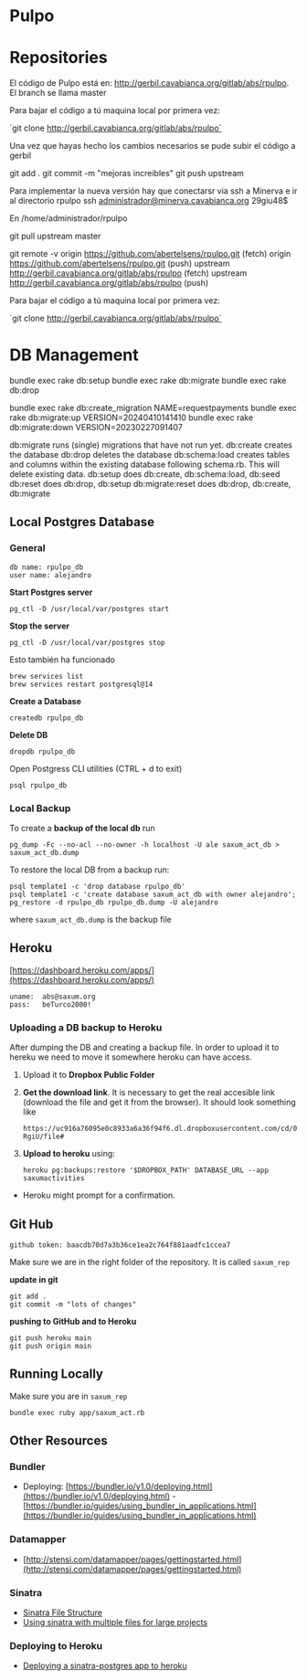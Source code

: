 # Pulpo

# Repositories

El código de Pulpo está en: http://gerbil.cavabianca.org/gitlab/abs/rpulpo. El branch se llama master

Para bajar el código a tú maquina local por primera vez:

´git clone http://gerbil.cavabianca.org/gitlab/abs/rpulpo´

Una vez que hayas hecho los cambios necesarios se pude subir el código a gerbil 

git add .
git commit -m "mejoras increibles"
git push upstream

Para implementar la nueva versión hay que conectarsr via ssh a Minerva e ir al directorio rpulpo
ssh administrador@minerva.cavabianca.org
29giu48$

En /home/administrador/rpulpo

git pull upstream master



git remote -v
origin	https://github.com/abertelsens/rpulpo.git (fetch)
origin	https://github.com/abertelsens/rpulpo.git (push)
upstream	http://gerbil.cavabianca.org/gitlab/abs/rpulpo (fetch)
upstream	http://gerbil.cavabianca.org/gitlab/abs/rpulpo (push)


Para bajar el código a tú maquina local por primera vez:

´git clone http://gerbil.cavabianca.org/gitlab/abs/rpulpo´






# DB Management

 bundle exec rake db:setup
 bundle exec rake db:migrate
 bundle exec rake db:drop
 
bundle exec rake db:create_migration NAME=requestpayments
bundle exec rake db:migrate:up VERSION=20240410141410
bundle exec rake db:migrate:down VERSION=20230227091407


 db:migrate runs (single) migrations that have not run yet.
 db:create creates the database
 db:drop deletes the database
 db:schema:load creates tables and columns within the existing database following schema.rb. This will delete existing data.
 db:setup does db:create, db:schema:load, db:seed
 db:reset does db:drop, db:setup
 db:migrate:reset does db:drop, db:create, db:migrate


## Local Postgres Database 
### General
```
db name: rpulpo_db
user name: alejandro
```

**Start Postgres server**
```
pg_ctl -D /usr/local/var/postgres start
```

**Stop the server**
```
pg_ctl -D /usr/local/var/postgres stop
```
Esto también ha funcionado
```
brew services list
brew services restart postgresql@14
```
**Create a Database**
```
createdb rpulpo_db
```

**Delete DB**
```
dropdb rpulpo_db
```
Open Postgress CLI utilities (CTRL + d to exit)
```
psql rpulpo_db
```


### Local Backup
To create a **backup of the local db** run
```
pg_dump -Fc --no-acl --no-owner -h localhost -U ale saxum_act_db > saxum_act_db.dump
```

To restore the local DB from a backup run:
```
psql template1 -c 'drop database rpulpo_db'
psql template1 -c 'create database saxum_act_db with owner alejandro';
pg_restore -d rpulpo_db rpulpo_db.dump -U alejandro
```
where ```saxum_act_db.dump``` is the backup file

## Heroku
[https://dashboard.heroku.com/apps/](https://dashboard.heroku.com/apps/)

```
uname: 	abs@saxum.org
pass: 	beTurco2000!
```	

### Uploading a DB backup to Heroku

After dumping the DB and creating a backup file. In order to upload it to hereku we need to move it somewhere heroku can have access. 

1. Upload it to **Dropbox Public Folder**
2. **Get the download link**. It is necessary to get the real accesible link (download the file and get it from the browser). It should look something like 
	
	```
	https://uc916a76095e0c8933a6a36f94f6.dl.dropboxusercontent.com/cd/0/get/BJ746Wo_wcVk54WCLWpuKdFpQagpP0pqH47gnh3q7HDX9wgkauvtZ75zM4K8fiJSuRRBCTtAWmd7l9X4BVvB7kcWV02dgrp8CLrAtcIKKlZ33DEbJD446IiBth5art-RgiU/file#
	```

3. **Upload to heroku** using:
	```
	heroku pg:backups:restore '$DROPBOX_PATH' DATABASE_URL --app saxumactivities
	```
* Heroku might prompt for a confirmation.

## Git Hub

```
github token: baacdb70d7a3b36ce1ea2c764f881aadfc1ccea7
```

Make sure we are in the right folder of the repository. It is called ```saxum_rep```

**update in git**
```
git add .
git commit -m "lots of changes"
```
**pushing to GitHub and to Heroku**
```
git push heroku main
git push origin main 
```


## Running Locally
Make sure you are in ```saxum_rep```
```
bundle exec ruby app/saxum_act.rb
```

## Other Resources
### Bundler
- Deploying: [https://bundler.io/v1.0/deploying.html](https://bundler.io/v1.0/deploying.html)
-[https://bundler.io/guides/using_bundler_in_applications.html](https://bundler.io/guides/using_bundler_in_applications.html)

### Datamapper
- [http://stensi.com/datamapper/pages/gettingstarted.html](http://stensi.com/datamapper/pages/gettingstarted.html)

### Sinatra

-  [Sinatra File Structure](https://medium.com/@orkunsalam/my-sinatra-project-21237f5c25d2)
- [Using sinatra with multiple files for large projects](http://www.itgo.me/a/1046081731997675638/using-sinatra-for-larger-projects-via-multiple-files)

### Deploying to Heroku
- [Deploying a sinatra-postgres app to heroku](https://medium.com/@dmccoy/deploying-a-simple-sinatra-app-with-postgres-to-heroku-c4a883d3f19e)

